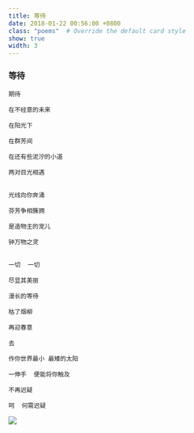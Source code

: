 ```yaml
---
title: 等待
date: 2018-01-22 00:56:00 +0800
class: "poems"  # Override the default card style
show: true
width: 3
---
```


### 等待

```angular2html
期待

在不经意的未来

在阳光下

在群芳间

在还有些泥泞的小道

两对目光相遇


光线向你奔涌

芬芳争相簇拥

是造物主的宠儿

钟万物之灵


一切  一切

尽显其美丽

漫长的等待

枯了烟柳

再迎春意

去

作你世界最小 最矮的太阳

一伸手  便能将你触及

不再迟疑

呵  何需迟疑
```

<div>
<img src="{{ 'assets/images/poems/等待.jfif' | relative_url }}" class="img-fluid rounded" >
</div>